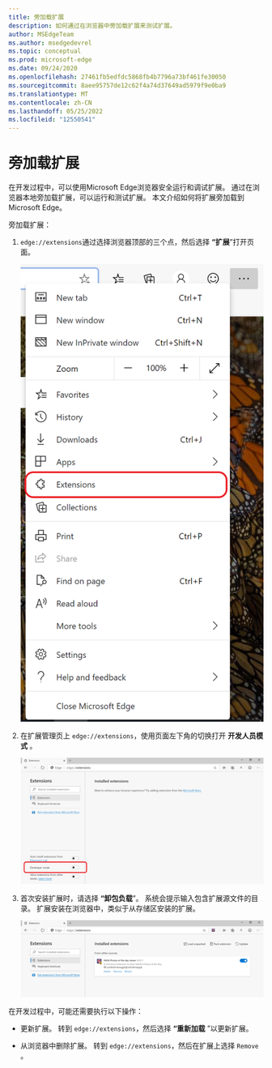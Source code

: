 ```yaml
---
title: 旁加载扩展
description: 如何通过在浏览器中旁加载扩展来测试扩展。
author: MSEdgeTeam
ms.author: msedgedevrel
ms.topic: conceptual
ms.prod: microsoft-edge
ms.date: 09/24/2020
ms.openlocfilehash: 27461fb5edfdc5868fb4b7796a73bf461fe30050
ms.sourcegitcommit: 8aee95757de12c62f4a74d37649ad5979f9e0ba9
ms.translationtype: MT
ms.contentlocale: zh-CN
ms.lasthandoff: 05/25/2022
ms.locfileid: "12550541"
---
```

# <a name="sideload-an-extension"></a>旁加载扩展

在开发过程中，可以使用Microsoft Edge浏览器安全运行和调试扩展。  通过在浏览器本地旁加载扩展，可以运行和测试扩展。  本文介绍如何将扩展旁加载到Microsoft Edge。

旁加载扩展：

1. `edge://extensions`通过选择浏览器顶部的三个点，然后选择 **“扩展**”打开页面。

   ![打开 edge://extensions 页。](./media/part1-threedots.png)

1. 在扩展管理页上 `edge://extensions`，使用页面左下角的切换打开 **开发人员模式** 。

   ![打开开发人员模式。](./media/part1-developermode-toggle.png)

1. 首次安装扩展时，请选择 **“卸包负载**”。  系统会提示输入包含扩展源文件的目录。  扩展安装在浏览器中，类似于从存储区安装的扩展。

   ![已安装的扩展页，显示旁加载的扩展。](./media/part1-installed-extension.png)

在开发过程中，可能还需要执行以下操作：

* 更新扩展。  转到 `edge://extensions`，然后选择 **“重新加载** ”以更新扩展。

* 从浏览器中删除扩展。  转到 `edge://extensions`，然后在扩展上选择 `Remove` 。
